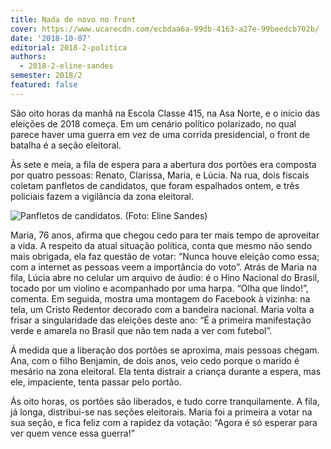```yaml
---
title: Nada de novo no front
cover: https://www.ucarecdn.com/ecbdaa6a-99db-4163-a27e-99beedcb702b/
date: '2018-10-07'
editorial: 2018-2-politica
authors:
  - 2018-2-eline-sandes
semester: 2018/2
featured: false
---
```

São oito horas da manhã na Escola Classe 415, na Asa Norte, e o início das eleições de 2018 começa. Em um cenário político polarizado, no qual parece haver uma guerra em vez de uma corrida presidencial, o front de batalha é a seção eleitoral.

Às sete e meia, a fila de espera para a abertura dos portões era composta por quatro pessoas: Renato, Clarissa, Maria, e Lúcia. Na rua, dois fiscais coletam panfletos de candidatos, que foram espalhados ontem, e três policiais fazem a vigilância da zona eleitoral.



![Panfletos de candidatos. (Foto: Eline Sandes)](https://www.ucarecdn.com/ecbdaa6a-99db-4163-a27e-99beedcb702b/)



Maria, 76 anos, afirma que chegou cedo para ter mais tempo de aproveitar a vida. A respeito da atual situação política, conta que mesmo não sendo mais obrigada, ela faz questão de votar: “Nunca houve eleição como essa; com a internet as pessoas veem a importância do voto”. Atrás de Maria na fila, Lúcia abre no celular um arquivo de áudio: é o Hino Nacional do Brasil, tocado por um violino e acompanhado por uma harpa. “Olha que lindo!”, comenta. Em seguida, mostra uma montagem do Facebook à vizinha: na tela, um Cristo Redentor decorado com a bandeira nacional. Maria volta a frisar a singularidade das eleições deste ano: “É a primeira manifestação verde e amarela no Brasil que não tem nada a ver com futebol”.


Á medida que a liberação dos portões se aproxima, mais pessoas chegam. Ana, com o filho Benjamin, de dois anos, veio cedo porque o marido é mesário na zona eleitoral. Ela tenta distrair a criança durante a espera, mas ele, impaciente, tenta passar pelo portão.

Ás oito horas, os portões são liberados, e tudo corre tranquilamente. A fila, já longa, distribui-se nas seções eleitorais. Maria foi a primeira a votar na sua seção, e fica feliz com a rapidez da votação: “Agora é só esperar para ver quem vence essa guerra!”
